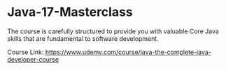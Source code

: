 # Java-17-Masterclass

The course is carefully structured to provide you with valuable Core Java skills that are fundamental to software development. 

Course Link: https://www.udemy.com/course/java-the-complete-java-developer-course
